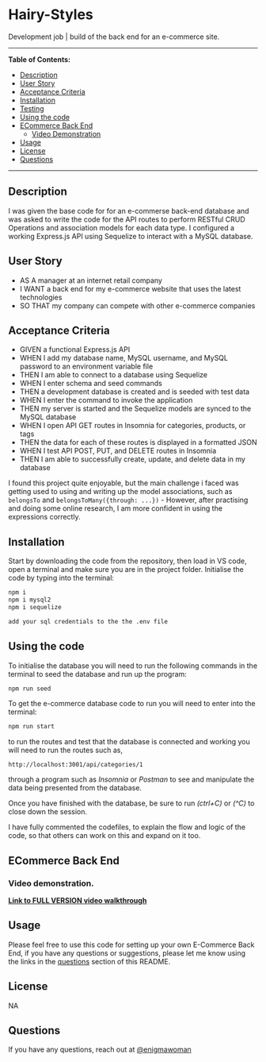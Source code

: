 # Hairy-Styles


Development job | build of the back end for an e-commerce site. 

---

**Table of Contents:**

* [Description](#description)
* [User Story](#user-story)
* [Acceptance Criteria](#acceptance-criteria)
* [Installation](#installation)
* [Testing](#testing)
* [Using the code](#using-the-code)
* [ECommerce Back End](#ecommerce-back-end)
    * [Video Demonstration](#video-demonstration)
* [Usage](#usage)
* [License](#license) 
* [Questions](#questions)

---

## Description

I was given the base code for for an e-commerse back-end database and was asked to write the code for the API routes to perform RESTful CRUD Operations and association models for each data type. I configured a working Express.js API using Sequelize to interact with a MySQL database.


## User Story


* AS A manager at an internet retail company
* I WANT a back end for my e-commerce website that uses the latest technologies
* SO THAT my company can compete with other e-commerce companies


## Acceptance Criteria


* GIVEN a functional Express.js API
* WHEN I add my database name, MySQL username, and MySQL password to an environment variable file
* THEN I am able to connect to a database using Sequelize
* WHEN I enter schema and seed commands
* THEN a development database is created and is seeded with test data
* WHEN I enter the command to invoke the application
* THEN my server is started and the Sequelize models are synced to the MySQL database
* WHEN I open API GET routes in Insomnia for categories, products, or tags
* THEN the data for each of these routes is displayed in a formatted JSON
* WHEN I test API POST, PUT, and DELETE routes in Insomnia
* THEN I am able to successfully create, update, and delete data in my database

I found this project quite enjoyable, but the main challenge i faced was getting used to using and writing up the model associations, such as ``` belongsTo``` and ```belongsToMany({through: ...})``` - However, after practising and doing some online research, I am more confident in using the expressions correctly.


## Installation

Start by downloading the code from the repository, then load in VS code, open a terminal and make sure you are in the project folder.
Initialise the code by typing into the terminal:
```bash
npm i 
npm i mysql2
npm i sequelize

add your sql credentials to the the .env file
```

## Using the code

To initialise the database you will need to run the following commands in the terminal to seed the database and run up the program:
```bash
npm run seed
```

To get the e-commerce database code to run you will need to enter into the terminal:
```bash
npm run start
```
to run the routes and test that the database is connected and working you will need to run the routes such as, 

```http://localhost:3001/api/categories/1``` 

through a program such as *Insomnia* or *Postman* to see and manipulate the data being presented from the database.

Once you have finished with the database, be sure to run *(ctrl+C)* or *(^C)* to close down the session.

I have fully commented the codefiles, to explain the flow and logic of the code, so that others can work on this and expand on it too.


## ECommerce Back End

### Video demonstration.


<a href="https://drive.google.com/file/d/1rjZbYxARhsJ_tQjGpUa4aAak3ZQtkDGx/view"><b>Link to FULL VERSION video walkthrough</b></a>


## Usage

Please feel free to use this code for setting up your own E-Commerce Back End, if you have any questions or suggestions, please let me know using the links in the [questions](#questions) section of this README.

## License

NA

## Questions

If you have any questions, reach out at [@enigmawoman](https://github.com/enigmawoman)</br>

